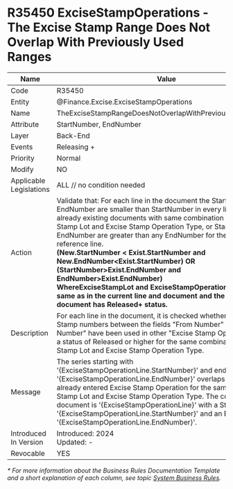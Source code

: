 ﻿---
erp.type: business-rule
erp.entity: Finance.Excise.ExciseStampOperations
---

# R35450 ExciseStampOperations - The Excise Stamp Range Does Not Overlap With Previously Used Ranges
| Name                    | Value                                                        |
| ----------------------- | ------------------------------------------------------------ |
| Code                    | R35450                                                       |
| Entity                  | @Finance.Excise.ExciseStampOperations                        |
| Name                    | TheExciseStampRangeDoesNotOverlapWithPreviouslyUsedRanges    |
| Attribute               | StartNumber, EndNumber                                       |
| Layer                   | Back-End                                                     |
| Events                  | Releasing +                                                  |
| Priority                | Normal                                                       |
| Modify                  | NO                                                           |
| Applicable Legislations | ALL // no condition needed                                   |
| Action                  | Validate that: For each line in the document the StartNumber and EndNumber are smaller than StartNumber in every line in the already existing documents with same combination of Excise Stamp Lot and Excise Stamp Operation Type, or StartNumber and EndNumber are greater than any EndNumber for the same reference line.<br />**(New.StartNumber < Exist.StartNumber and New.EndNumber<Exist.StartNumber) OR (StartNumber>Exist.EndNumber and EndNumber>Exist.EndNumber) <br />WhereExciseStampLot and ExciseStampOperationType  are the same as in the current line and document and the referenced document has Released+ status.** |
| Description             | For each line in the document, it is checked whether the Excise Stamp numbers between the fields "From Number" and "To Number" have been used in other "Excise Stamp Operations" with a status of Released or higher for the same combination of Excise Stamp Lot and Excise Stamp Operation Type. |
| Message                 | The series starting with '{ExciseStampOperationLine.StartNumber}' and ending with '{ExciseStampOperationLine.EndNumber}' overlaps with an already entered Excise Stamp Operation for the same Excise Stamp Lot and Excise Stamp Operation Type. The conflicting document is '{ExciseStampOperationLine}' with a Start Number of '{ExciseStampOperationLine.StartNumber}' and an End Number of '{ExciseStampOperationLine.EndNumber}'. |
| Introduced In Version   | Introduced: 2024<br>Updated: -                               |
| Revocable               | YES                                                          |

*\* For more information about the Business Rules Documentation Template and a short explanation of each column, see
topic [System Business Rules](../templates/template-description-system-business-rules.md).*
